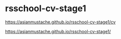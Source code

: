 # rsschool-cv-stage1

https://asianmustache.github.io/rsschool-cv-stage1/cv

https://asianmustache.github.io/rsschool-cv-stage1/